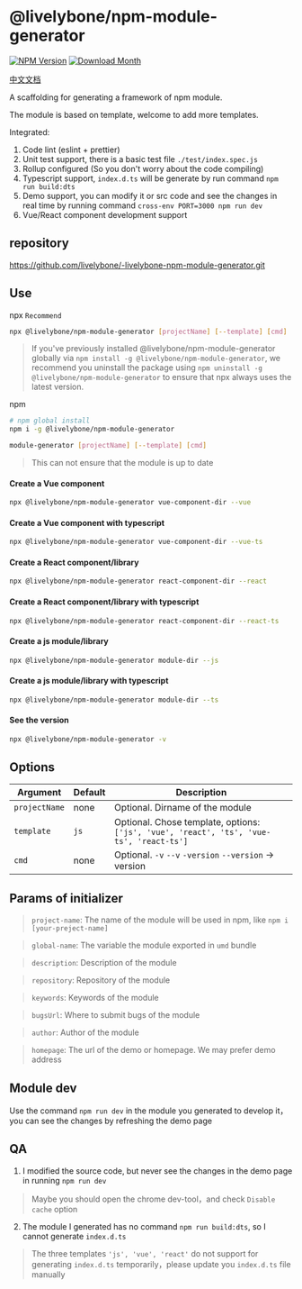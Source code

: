 # @livelybone/npm-module-generator
[![NPM Version](http://img.shields.io/npm/v/@livelybone/npm-module-generator.svg?style=flat-square)](https://www.npmjs.com/package/@livelybone/npm-module-generator)
[![Download Month](http://img.shields.io/npm/dm/@livelybone/npm-module-generator.svg?style=flat-square)](https://www.npmjs.com/package/@livelybone/npm-module-generator)

[中文文档](./README-CN.md)

A scaffolding for generating a framework of npm module.

The module is based on template, welcome to add more templates.

Integrated: 
1. Code lint (eslint + prettier)
2. Unit test support, there is a basic test file `./test/index.spec.js`
3. Rollup configured (So you don't worry about the code compiling)
4. Typescript support, `index.d.ts` will be generate by run command `npm run build:dts`
5. Demo support, you can modify it or src code and see the changes in real time by running command `cross-env PORT=3000 npm run dev`
6. Vue/React component development support

## repository
https://github.com/livelybone/-livelybone-npm-module-generator.git

## Use
npx `Recommend`

```bash
npx @livelybone/npm-module-generator [projectName] [--template] [cmd]
```
> If you've previously installed @livelybone/npm-module-generator globally via `npm install -g @livelybone/npm-module-generator`, we recommend you uninstall the package using `npm uninstall -g @livelybone/npm-module-generator` to ensure that npx always uses the latest version.

npm

```bash
# npm global install
npm i -g @livelybone/npm-module-generator

module-generator [projectName] [--template] [cmd]
```
> This can not ensure that the module is up to date

#### Create a Vue component

```bash 
npx @livelybone/npm-module-generator vue-component-dir --vue
```

#### Create a Vue component with typescript

```bash 
npx @livelybone/npm-module-generator vue-component-dir --vue-ts
```

#### Create a React component/library

```bash 
npx @livelybone/npm-module-generator react-component-dir --react
```

#### Create a React component/library with typescript

```bash 
npx @livelybone/npm-module-generator react-component-dir --react-ts
```

#### Create a js module/library

```bash 
npx @livelybone/npm-module-generator module-dir --js
```

#### Create a js module/library with typescript

```bash 
npx @livelybone/npm-module-generator module-dir --ts
```

#### See the version

```bash 
npx @livelybone/npm-module-generator -v
```

## Options
|Argument|Default|Description|
|--------|-------|-----------|
|`projectName`|none|Optional. Dirname of the module|
|`template`|`js`|Optional. Chose template, options: `['js', 'vue', 'react', 'ts', 'vue-ts', 'react-ts']`|
|`cmd`|none|Optional. `-v` `--v` `-version` `--version` -> version |

## Params of initializer

> `project-name`: The name of the module will be used in npm, like `npm i [your-preject-name]`

> `global-name`: The variable the module exported in `umd` bundle

> `description`: Description of the module 

> `repository`: Repository of the module 

> `keywords`: Keywords of the module 

> `bugsUrl`: Where to submit bugs of the module

> `author`: Author of the module

> `homepage`: The url of the demo or homepage. We may prefer demo address 

## Module dev
Use the command `npm run dev` in the module you generated to develop it，you can see the changes by refreshing the demo page

## QA
1. I modified the source code, but never see the changes in the demo page in running `npm run dev`
> Maybe you should open the chrome dev-tool，and check `Disable cache` option

2. The module I generated has no command `npm run build:dts`, so I cannot generate `index.d.ts`
> The three templates `'js', 'vue', 'react'` do not support for generating `index.d.ts` temporarily，please update you `index.d.ts` file manually
